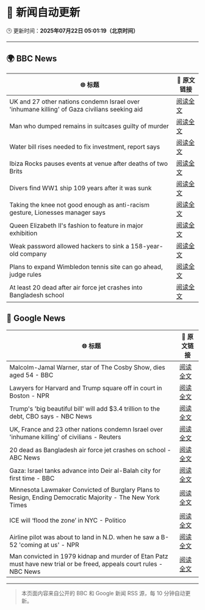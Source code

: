 # 🧠 新闻自动更新

🕒 更新时间：**2025年07月22日 05:01:19（北京时间）**

---

## 🌍 BBC News

| 🌐 标题 | 🔗 原文链接 |
|--------|-------------|
| UK and 27 other nations condemn Israel over 'inhumane killing' of Gaza civilians seeking aid | [阅读全文](https://www.bbc.com/news/articles/c4g814gy2e7o) |
| Man who dumped remains in suitcases guilty of murder | [阅读全文](https://www.bbc.com/news/articles/c98wz78jy6zo) |
| Water bill rises needed to fix investment, report says | [阅读全文](https://www.bbc.com/news/articles/c75rprzq361o) |
| Ibiza Rocks pauses events at venue after deaths of two Brits | [阅读全文](https://www.bbc.com/news/articles/ckgl73kvyweo) |
| Divers find WW1 ship 109 years after it was sunk | [阅读全文](https://www.bbc.com/news/articles/cglzw18yng4o) |
| Taking the knee not good enough as anti-racism gesture, Lionesses manager says | [阅读全文](https://www.bbc.com/sport/football/articles/ckg5j6v02xxo) |
| Queen Elizabeth II's fashion to feature in major exhibition | [阅读全文](https://www.bbc.com/news/articles/ckg5jzj6088o) |
| Weak password allowed hackers to sink a 158-year-old company | [阅读全文](https://www.bbc.com/news/articles/cx2gx28815wo) |
| Plans to expand Wimbledon tennis site can go ahead, judge rules | [阅读全文](https://www.bbc.com/news/articles/cwyr7e394p0o) |
| At least 20 dead after air force jet crashes into Bangladesh school | [阅读全文](https://www.bbc.com/news/articles/c75rprqwr67o) |

## 📰 Google News

| 🌐 标题 | 🔗 原文链接 |
|--------|-------------|
| Malcolm-Jamal Warner, star of The Cosby Show, dies aged 54 - BBC | [阅读全文](https://news.google.com/rss/articles/CBMiWkFVX3lxTE9sdnRxTGtxd2tyNnhXczQzNWdSS0V4Ulhic0NJOG92OWJIS2hSUlFtdkNKclJndWxHQVNFVjRILXNIYjR4a1Q1VktsQ2RwdUgxVDJYV0hIN0dZUdIBX0FVX3lxTFBYazFnbGJ2NjZjUGFwNU1aVTREamdVLXdUR0RhaGoxQjBZamZpY1lEZGxWaHBFTGZIM3RQRF9LaG1vV0gzQ1NEUWRqNXdmTmlxX1ZFcC0xZm80RlJ0aUk4?oc=5) |
| Lawyers for Harvard and Trump square off in court in Boston - NPR | [阅读全文](https://news.google.com/rss/articles/CBMihgFBVV95cUxQcXJSVy1Ld2lXYm9wMWkxYnhKYjNTeG1sWHMxc0lwWnpVODBGdUVVU0pqUlZSeGlCdndhZGFfcWFXYzVHTDhla1BUcGNNcUtJVmJvdlF0TFNfU3Q2cjVCMk5OUmhINWswM2dBcG9uci11bS1JUS1VaktPRVcxcFhQY1F5OUtlZw?oc=5) |
| Trump's 'big beautiful bill' will add $3.4 trillion to the debt, CBO says - NBC News | [阅读全文](https://news.google.com/rss/articles/CBMisAFBVV95cUxOSDVlOUpldkM2bV80aHFLMUpnZlQ5YW9FTDduR0NUSWRXTmc0OGIwNF9DOFhYaXhsa2I0dWp0clgtUmU2NzktSWpQMk1wN1V2ejZYQkg4ckhBX1hyY05COFZ2aTZ6cXp1Z3g0TGd5aklvX0QyaW9xdHc2NFlYOTNkeGp2MmRQb1ROSXBPdnVTVU5CTXl4ZmVuT29RVkFQRHdTRVlBNTVPUzZNRm1LWkZ6S9IBVkFVX3lxTE9ONFpQVHIxSHhkVkVjQU5ESTU2b29Ob0Q1ck1WM2pCSnlLNHBGcVJyTHFPbGEzT1owUURSRE5IU3hRUTJfakU1NktvS01QQ3Uyem1CbGpB?oc=5) |
| UK, France and 23 other nations condemn Israel over 'inhumane killing' of civilians - Reuters | [阅读全文](https://news.google.com/rss/articles/CBMiugFBVV95cUxQcXZjclZackxyNGtTcDl1RkJXcWttV0I1U3BhM2U3aXR3Qk45UTVVcGt0Zm41MVVNRG8zRWlzV0Z0QmxpWlpTVXdJU0E0NnQxaVRSQUluaWJhSGJaLVlKMUc3X0dNTzhydVNrQkNzdGJ3V2lXWnZ3a19jTVkxeWNjbG1Nbkc5X0RsQlJHVlBuNXhPdDBJNGE4T3R6OUZRREdIWkd5MU5iVHdrYzh5dld2bnNrMFBCZHFBVXc?oc=5) |
| 20 dead as Bangladesh air force jet crashes on school - ABC News | [阅读全文](https://news.google.com/rss/articles/CBMiqgFBVV95cUxQMm9JMHI0c2xhUENTN2RrX3prZzEzMm0xbElyYkdGZFN6V2NXR1BXYjV5YVRfYXJrUVdvRUxXSm5zQ0JTTi1EZUNXeU1QQnd1RVlsckFET2pMakloT0d2dE1JazNZMlE2YzhldnA1NlduTVY0Yzl0eElPeU1KN2dmREpJM2RKMHI1d19NRWtnNG5jcEtlb3ZCeFB5YzItX2RUYm9ZYmsyTm42UdIBrwFBVV95cUxNZ3ZMQWw5V1doR2FmNDJObFFjSjMyWmN6S0NaY00tZHpCcTVBZ3JFeVd0LU5PaHlCSkR3T2dOS0pJZTBGbjVxcm56TmQ4cnlZcWFxSDRBWWdjbzk5WnI0SE5Qa1FMMW5jNG1waHJkTDROTGJVdEdvekhpSy1vdHF6VUNKdmh2Sm9VTFFqZk55ZEdZc3hZQzktamt1OTdaZDV5TFE4LVVSNkVLR1RXSjNV?oc=5) |
| Gaza: Israel tanks advance into Deir al-Balah city for first time - BBC | [阅读全文](https://news.google.com/rss/articles/CBMiWkFVX3lxTE9zTl9ncE0wbDB4dzYyUlZQSzYxVlUwY1NfM213azFwYkxTcFlTaHRfdkRwZVNuZHZ5TTNxd2F6bWsyX3A2YW9iNnZ3Ym9RRnBjekxvN3ctMW9yZ9IBX0FVX3lxTFA5NlM2UV9WNW9TeHhiNFhXQmVLU2tpaVNXVXBqNHhMS0VTWnJyRmR2M3Jla0lRcUl3Ml8wZmNVbllhdzYtd2diN2h4UW8tWlJEcVM4d2JoM3kwWkpSYVA4?oc=5) |
| Minnesota Lawmaker Convicted of Burglary Plans to Resign, Ending Democratic Majority - The New York Times | [阅读全文](https://news.google.com/rss/articles/CBMijgFBVV95cUxNLXExbjdzN2VLV1VDSWJsbTJKNTlPRzF3eDVPZm9sSlI0dUhJLVZMeUhjb25lU2MtV3hvNmU2Qy1CcVpaOGtJbTdWd2tsazFZV0xsemNSdE5HcXdWRXI4ekxyejRqRWpONXZabU9QbEhzbGFQS3AyTEN6c0pkOC1CTGtES0ZBSWF1YnZpUy13?oc=5) |
| ICE will ‘flood the zone’ in NYC - Politico | [阅读全文](https://news.google.com/rss/articles/CBMihgFBVV95cUxNVC1BVGVtZG0tVmxCNlBRSWhWWDNuYUE4OUZsNE4wRGI2Z2VSb1lra0Vtb3JHOFdENVFGRV9sZUFtSVE3NENfMlVIMThtdHVGQkpBbFJSV01fdVgzYUI3Nk8xZDkwdDNMUnZZSm9pWml1OGhXQ08zeTV6X2lqV3E3LVFUMUZLZw?oc=5) |
| Airline pilot was about to land in N.D. when he saw a B-52 'coming at us' - NPR | [阅读全文](https://news.google.com/rss/articles/CBMihwFBVV95cUxQUFdKbmxMUHB1NHdoVHdDcDZfRTVPZVlQOTRob0FadjBJVWM2WXVZXzlwOWpNWTlKYTdNUVpINTAtb3JPY2w4V21hcVQzb25CeXRuR0pYbHlZNlJ1ZElHMHZnRC1qMm9EQnl4Sm91Zm1WQUg2d0xTckpSdTBaaWJYdzc2bHh5Nk0?oc=5) |
| Man convicted in 1979 kidnap and murder of Etan Patz must have new trial or be freed, appeals court rules - NBC News | [阅读全文](https://news.google.com/rss/articles/CBMiugFBVV95cUxOMFVIYVFOc2ZseExWalBSaC1RRFc1NXktb1k4TVhfa0ROM05CX3FzWGh2TXE0RFc0eTFrLWlfRmQ2OWxZSFZwbjRMbFhzWW51YkRYbDlUWDBhbnZsNkZVaXlRa0EyOVFQeTM5RTU3b2pQaGg4b1ZyR1VYanVQeVlpTFRxTG16VTd5Z3RIdXFoWlVJTFZmTVFlZzNXSE5GX0t4WXZqRFJoMDRLc3JDTjctbTlOMDZLVUhTb0HSAVZBVV95cUxQZHg4Q3pNc1BVNVpXWjNfUzRyYzNQX09qUlFEbjdZMkpHa3pBdEsySC0wa0o3TlFrcy1SeVQtT2FpQkRFNnpRZzE2MXIzNUtKTldONXY1dw?oc=5) |

---
> 本页面内容来自公开的 BBC 和 Google 新闻 RSS 源，每 10 分钟自动更新。
